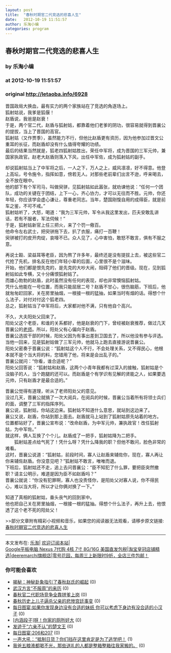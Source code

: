 ```yaml
---
layout: post
title:  "春秋时期官二代竞选的悲喜人生"
date:   2012-10-19 11:51:57
author: 乐淘小编
categories: program
---
```


## 春秋时期官二代竞选的悲喜人生
### by 乐淘小编
### at 2012-10-19 11:51:57
### original <http://letaoba.info/6928>

<p><span>晋国政局大换血，最有实力的两个家族站在了竞选的角逐场上。<br>
狐射姑说，我爹是狐偃！<br>
赵盾说，我爸是赵衰！<br>
于是，两个官二代，赵盾与狐射姑，都靠着他们老爹的阴功，很容易就得到晋襄公的提拔，当上了晋国的高官。<br>
狐射姑（又作贾季），虽然能力不行，但他比赵盾更有资历，因为他参加过晋文公重耳的长征，而赵盾却没有什么值得夸耀的功绩。<br>
最后的结果当然就是，狐老四狐射姑胜出，荣任中军将，成为晋国的三军元帅，兼国家执政官。赵老大赵盾则落入下风，出任中军佐，成为狐射姑的副手。</span></p>
<p>却说狐射姑当上了中军将之后，一人之下，万人之上，威风凛凛，好不得意。他登上高坛，号令施令，指挥如意，傍若无人。对那些老前辈们出言不逊，呼来喝去，全不放在眼中。<br>
他的部下有个军司马，叫做臾骈，见狐射姑如此嚣张，就劝谏他说：“任何一个团队，成功的关键在于团结，上下一心，齐心协力，才可以无往而不胜。元帅，你还年轻，你应该学会虚心谦让，尊重老同志。当年，楚国刚愎自用的成得臣，就是前车之鉴，不可不戒。”<br>
狐射姑听了，大怒，喝道：“我为三军元帅，军令从我这里发出，匹夫安敢乱讲话，若有不服者，军法伺候！”<br>
于是，狐射姑新官上任三把火，来了个罚一儆百。<br>
他命令左右武士，把臾骈拖下去，扒了衣服，痛打一百鞭！<br>
臾骈被打的皮开肉绽，哀嚎不已。众人见了，心中害怕，敢怒不敢言，俱有不服之意。</p>
<p>再说士榖、梁益耳等老臣，因为熬了许多年，最终还是没有提拔上去，被这些官二代抢了先机，排名反在他们年轻小辈的后面，心里很不是个滋味。<br>
开始，他们都是恨先克的，是先克的大吵大闹，阻碍了他们的晋级。现在，见到狐射姑如此专横，又十分痛恨狐射姑了。<br>
而雄心勃勃的赵盾，此时虽然没有任何的表现，却也非常懊恼狐射姑。<br>
凭什么他能在一号位置，而我只能屈居二号？赵盾不甘心，很伤脑筋，下班后，他就匆匆赶回家，关在房里抽烟，一根接一根的猛抽，如果当时有烟的话。得想个什么法子，对付对付这个狐老四。<br>
总之，狐射姑当了中军将后，大家都对他不满，只有他自个高兴。</p>
<p>不久，大夫阳处父回来了。<br>
阳处父这个老臣，和谁的关系都好，他是赵衰的门下，曾经被赵衰推荐，做过几天晋襄公的<a href="http://letaoba.info/tag/%e8%80%81%e5%b8%88" title="查看 老师 中的全部文章">老师</a>。所以，阳处父有心偏向于赵盾。<br>
晋襄公选拔干部的时候，阳处父因为有事出差到卫国去了，所以他没有参与评选。当他一回来，见是狐射姑做了三军元帅，他就马上跑去直接游说晋襄公。<br>
阳处父密奏于晋襄公说：“狐射姑这个人不行，不会处理关系，又不得民心，他根本就不是个当大将的料，您错用了他，将来是会出乱子的。”<br>
晋襄公就问：“你看，谁合适呢？”<br>
阳处父回答说：“狐射姑和赵盾，这两个小青年我都有过深入的接触，狐射姑是个没脑子的人，当个跑腿的还可以。而赵盾是个有学识有见解的贤能之人，如果要选元帅，只有赵盾才是最合适的。”</p>
<p>晋襄公觉得有道理，听从了老师阳处父的意见。<br>
没过几天，晋襄公就搞了一次大阅兵，在阅兵的时候，晋襄公当着所有将领士兵们的面，调整了三军的指挥序列。<br>
襄公说，狐射姑，你站这边来。狐射姑不知道什么意思，就站到这边来了。<br>
襄公又说，赵盾，你站到那上面去。赵盾就马上站到了狐射姑原先站着的地方。<br>
位置都站好了，晋襄公宣布说：“改命赵盾，为中军元帅，兼执政官！改任狐射姑，为中军佐。”<br>
就这样，俩人互换了个个儿。赵盾成了一把手，<span><span>狐射姑降为二把手。<br>
</span>　　狐射姑差点给气死了！凭什么呀？凭什么降我的职？但他不敢问，脸色非常的难看。<br>
这时，晋襄公说道：“狐射姑，前段时间，寡人让赵盾来辅佐你，现在，寡人再让你来辅佐赵盾。你没意见吧？”狐射姑不敢言，唯唯而退。<br>
下班后，狐射姑还不走，追上去问晋襄公：“臣不知犯了什么罪，要把臣突然撤职？请主公明示，难道是因为臣不如赵盾吗？”<br>
晋襄公就说：“你没有犯罪啊，寡人也没责怪你，是阳处父对寡人说，你不得民心，难以当大将，所以才让你俩对换了一下。”</span></p>
<p>知道了真相的狐射姑，垂头丧气的回到家中。<br>
他也把自己关在房里抽烟，一根接一根的猛抽。得想个什么法子，再升上去，他恨透了这个老不死的阳处父！<br>
</p>
<p>&gt;&gt;部分文章附有精彩小视频和音乐，如果您的阅读器无法观看，请移步原文链接:<a href="http://letaoba.info/6928">春秋时期官二代竞选的悲喜人生</a>
<hr>
本文发布在: <a href="http://letaoba.info">乐淘</a>| <a href="http://letaoba.info/feed">欢迎订阅本站</a>|
<br>
<a href="http://s.click.taobao.com/t_8?e=7HZ6jHSTbIg204MkSxkfroRDQz0il14ohHLbxUm78kgo&amp;p=mm_14340546_0_0" rel="external nofollow">Google平板电脑 Nexus 7代购 4核 7寸 8G/16G 美国直发包税</a>|<a href="http://www.taobao.com/go/chn/tbk_channel/huangguan.php?pid=mm_14340546_2434133_9338368&amp;eventid=101858" rel="external nofollow">淘宝皇冠店铺精选</a>|<a href="http://s.click.taobao.com/t_8?e=7HZ5x%2BOzdsYUBq8G4nHLsBOiWn0%3D&amp;p=mm_14340546_0_0" rel="external nofollow">deeremarchi旗舰店</a>|<a href="http://s.click.taobao.com/t_8?e=7HZ5x%2BOzds2c1EnkqBkVgukfog%3D%3D&amp;p=mm_14340546_0_0" rel="external nofollow">零号花园，每周三上新限时9折，全店三件包邮！</a></p>
<h3>你可能会喜欢</h3><ul><li><a href="http://letaoba.info/6926" title="揭秘：神秘卦象指引了春秋赵氏的崛起 (2012 年 10 月 19 日)">揭秘：神秘卦象指引了春秋赵氏的崛起</a> (0)</li><li><a href="http://letaoba.info/6799" title="武汉方言“不服周”的来历 (2012 年 9 月 14 日)">武汉方言“不服周”的来历</a> (0)</li><li><a href="http://letaoba.info/6927" title="春秋官二代职场竞争全靠拼爹上岗 (2012 年 10 月 19 日)">春秋官二代职场竞争全靠拼爹上岗</a> (0)</li><li><a href="http://letaoba.info/6925" title="春秋历史上儿子逼杀父亲的悲惨宫廷事变 (2012 年 10 月 19 日)">春秋历史上儿子逼杀父亲的悲惨宫廷事变</a> (0)</li><li><a href="http://letaoba.info/6922" title="每日图宴:如果你发现身边没有合适的妹纸 你可以考虑下身边有没合适的小汉子 (2012 年 10 月 18 日)">每日图宴:如果你发现身边没有合适的妹纸 你可以考虑下身边有没合适的小汉子</a> (0)</li><li><a href="http://letaoba.info/6921" title="[内涵段子]呀！你家的厕所好大 (2012 年 10 月 18 日)">[内涵段子]呀！你家的厕所好大</a> (0)</li><li><a href="http://letaoba.info/6896" title="发迹于“六亲不认”的楚文王 (2012 年 10 月 8 日)">发迹于“六亲不认”的楚文王</a> (0)</li><li><a href="http://letaoba.info/6890" title="每日图宴:206和207 (2012 年 10 月 7 日)">每日图宴:206和207</a> (0)</li><li><a href="http://letaoba.info/6877" title="一声大吼：“抵制日货？你们挡在这里肯定是为了逃学吧！ (2012 年 9 月 26 日)">一声大吼：“抵制日货？你们挡在这里肯定是为了逃学吧！</a> (1)</li><li><a href="http://letaoba.info/6869" title="我爸五粮液都喝不光，那些送礼的人都是整箱整箱往我家搬的。 (2012 年 9 月 25 日)">我爸五粮液都喝不光，那些送礼的人都是整箱整箱往我家搬的。</a> (0)</li></ul><img src="http://feeds.feedburner.com/~r/blogspot/CRBRG/~4/XHICgVsu10Q" height="1" width="1">